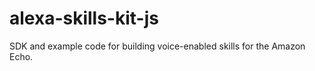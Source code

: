 # alexa-skills-kit-js
 SDK and example code for building voice-enabled skills for the Amazon Echo. 

